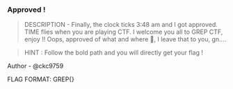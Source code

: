 ### Approved !

> DESCRIPTION - 
Finally, the clock ticks 3:48 am and I got approved. TIME flies when you are playing CTF. I welcome you all to GREP CTF, enjoy !! Oops, approved of what and where 🤔, I leave that to you, gn....

> HINT : Follow the bold path and you will directly get your flag !

Author - @ckc9759

FLAG FORMAT:
GREP{}
